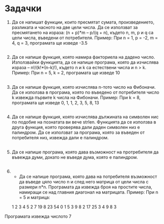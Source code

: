 # Задачки

1.	Да се напишат функции, които пресмятат сумата, произведението, разликата и часното на две цели числа. Да се използват за пресмятането на израза: (n + p)*m – p/(q + n), където n, m, p и q  са цели числа, въведени от потребителя.
Пример: При n = 1, p = -2, m = 4, q = 3, програмата ще изведе -3.5 

##

2.	Да се напише функция, която намира факториела на дадено число.  Използвайки функцията, да се напише програма, която да изчислява израза – n!/(k!*(n-k)!), където n и k са естествени числа и n > k.
Пример: При n = 5, k = 2, програмата ще изведе 10

##

3.	Да се напише функция, която изчислява n-тото число на Фибоначи. Да се използва в програма, която по въведено от потребителя число k  извежда първите k числа на Фибоначи.
Пример: При k = 8, програмата ще изведе 0, 1, 1, 2, 3, 5, 8, 13

##

4.	Да се напише функция, която изчислява дължината на символен нис по подобие на познатата ви вече strlen. Функцията да се използва в друга функция, която проверява дали даден символен низ е палиндром. Да се използват за програма, която за въведен от потребителя низ, извежда дали е палиндром.

##

5.	Да се напише програма, която дава възможност на протребителя да въвежда думи, докато не въведе дума, която е палиндром. 

##

6. * Да се напише програма, която дава на потребителя възможност да въведе цяло число n и след него матрица от цели числа с размери n*n. Програмата да извежда броя на простите числа, намиращи се над главния диагонал на матрицата.
Пример: При n = 5 и матрица:

    1    2    3     4     5
	2    7    19    8     23
	54   0    1     5     3
	9    8    2     17    25
	3    4    9     8     3
 
Програмата извежда числото 7
